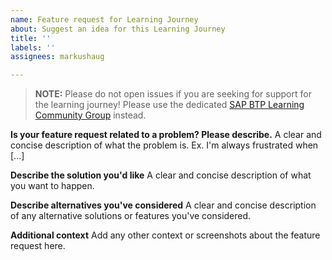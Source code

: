 ```yaml
---
name: Feature request for Learning Journey
about: Suggest an idea for this Learning Journey
title: ''
labels: ''
assignees: markushaug

---
```


> **NOTE:** Please do not open issues if you are seeking for support for the learning journey! Please use the dedicated [SAP BTP Learning Community Group](https://groups.community.sap.com/t5/sap-btp-learning/gh-p/SAP-BTP-Learning) instead.

**Is your feature request related to a problem? Please describe.**
A clear and concise description of what the problem is. Ex. I'm always frustrated when [...]

**Describe the solution you'd like**
A clear and concise description of what you want to happen.

**Describe alternatives you've considered**
A clear and concise description of any alternative solutions or features you've considered.

**Additional context**
Add any other context or screenshots about the feature request here.
